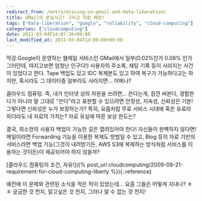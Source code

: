 ```yaml
---
redirect_from: /entry/missing-on-gmail-and-data-liberation/
title: GMail의 분실사고! 그리고 자료 해방!
tags: ["data-liberation", "google", "reliability", "cloud-computing"]
categories: ["cloudcomputing"]
date: 2011-03-04T14:07:26+09:00
last_modified_at: 2011-03-04T14:09:00+09:00
---
```

막강 Google이 운영하는 웹메일 서비스인 GMail에서 일부(0.02%인가 0.08% 인가
그러던데, 따지고보면 엄청난 인구다!) 사용자의 주소록, 채팅 기록 등이
사라지는 사건이 있었다고 한다. Tape 백업도 있고 IDC 복제본도 있고 하여
복구가 가능하다고는 하지만, 혹시라도 그 데이터중 일부라도 사라지면...
어쩌나?

클라우드 컴퓨팅. 즉, 내가 인터넷 상의 자원을 쓰려면... 쓴다는게, 잠깐
써본다, 경험한다가 아니라 말 그대로 "쓴다"라고 표현할 수 있으려면 안정성,
지속성, 신뢰성은 기본! 그렇다면 신뢰성은 누가 보장하는가? 특히, 요즘처럼
무료 서비스 시대에 혹은 유료라 하더라도 내 자료의 가치는? 자료 유실에 따른
보상 한도는?

결국, 최소한의 사용자 백업이 가능한 길은 열려있어야 한다! 자신들이 완벽하지
않다면! 메일이라면 Forwarding 기능을 이용한 복제도 방법일 수 있고, Blog 등의
자료 기반의 서비스라면 백업 기능(그것이 내려받기든, AWS S3에 복제하는
방식처럼 서비스를 이용하는 것이든)이 제공되어야 하지 않을까?

[클라우드 컴퓨팅의 조건, 자유!]({% post_url cloudcomputing/2009-09-21-requirement-for-cloud-computing-liberty %}){:.reference}

예전에 이 문제와 관련된 소식을 적은 적이 있었는데... 요즘 그들은 어떻게
지내나? ㅎㅎ 궁금한 것 천지, 알고싶은 것 천지, 그러나 알 수 없는 것 천지!

